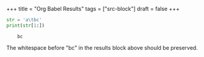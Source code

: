 +++
title = "Org Babel Results"
tags = ["src-block"]
draft = false
+++

```python
str = 'a\tbc'
print(str[1:])
```

```text
	bc
```

The whitespace before "bc" in the results block above should be preserved.
